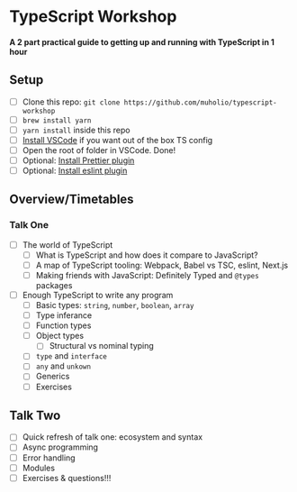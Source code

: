 # TypeScript Workshop

#### A 2 part practical guide to getting up and running with TypeScript in 1 hour

## Setup

- [ ] Clone this repo: `git clone https://github.com/muholio/typescript-workshop`
- [ ] `brew install yarn`
- [ ] `yarn install` inside this repo
- [ ] [Install VSCode](https://code.visualstudio.com/docs/setup/mac) if you want out of the box TS config
- [ ] Open the root of folder in VSCode. Done!
- [ ] Optional: [Install Prettier plugin](https://marketplace.visualstudio.com/items?itemName=esbenp.prettier-vscode)
- [ ] Optional: [Install eslint plugin](https://marketplace.visualstudio.com/items?itemName=dbaeumer.vscode-eslint)

## Overview/Timetables

### Talk One

- [ ] The world of TypeScript
  - [ ] What is TypeScript and how does it compare to JavaScript?
  - [ ] A map of TypeScript tooling: Webpack, Babel vs TSC, eslint, Next.js
  - [ ] Making friends with JavaScript: Definitely Typed and `@types` packages
- [ ] Enough TypeScript to write any program
  - [ ] Basic types: `string`, `number`, `boolean`, `array`
  - [ ] Type inferance
  - [ ] Function types
  - [ ] Object types
    - [ ] Structural vs nominal typing
  - [ ] `type` and `interface`
  - [ ] `any` and `unkown`
  - [ ] Generics
  - [ ] Exercises

## Talk Two

- [ ] Quick refresh of talk one: ecosystem and syntax
- [ ] Async programming
- [ ] Error handling
- [ ] Modules
- [ ] Exercises & questions!!!
